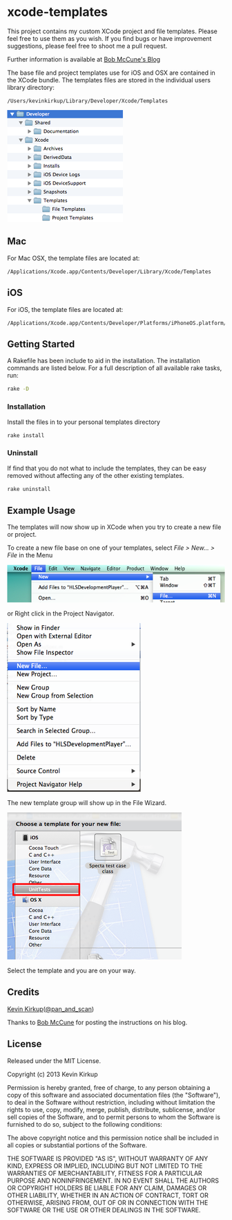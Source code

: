 # xcode-templates

This project contains my custom XCode project and file templates.
Please feel free to use them as you wish. If you find bugs or have improvement
suggestions, please feel free to shoot me a pull request.

Further information is available at [Bob McCune's Blog]("http://www.bobmccune.com/2012/03/04/creating-custom-xcode-4-file-templates/")

The base file and project templates use for iOS and OSX are contained in the XCode bundle.
The templates files are stored in the individual users library directory:

    /Users/kevinkirkup/Library/Developer/Xcode/Templates

![Install Directory](./Resources/install_directory.png)

## Mac

For Mac OSX, the template files are located at:

    /Applications/Xcode.app/Contents/Developer/Library/Xcode/Templates

## iOS

For iOS, the template files are located at:

    /Applications/Xcode.app/Contents/Developer/Platforms/iPhoneOS.platform/Developer/Library/Xcode/Templates

## Getting Started

A Rakefile has been include to aid in the installation.
The installation commands are listed below. For a full description of all
available rake tasks, run:

```bash
rake -D
```

### Installation

Install the files in to your personal templates directory

```bash
rake install
```

### Uninstall

If find that you do not what to include the templates, they can be easy removed without affecting any of the other existing templates.

```bash
rake uninstall
```

## Example Usage

The templates will now show up in XCode when you try to create a new file or project.

To create a new file base on one of your templates, select *File > New... > File* in the Menu

![New File - Menu](./Resources/new_file__menu.png)

or Right click in the Project Navigator.

![New File - Project Navigator](./Resources/new_file__project_navigator.png)

The new template group will show up in the File Wizard.

![New Templates](./Resources/new_templates.png)

Select the template and you are on your way.

## Credits

[Kevin Kirkup](https://github.com/kevinkirkup)([@pan_and_scan](http://twitter.com/pan_and_scan))

Thanks to [Bob McCune](https://github.com/tapharmonic) for posting the instructions on his blog.

## License
Released under the MIT License.

Copyright (c) 2013 Kevin Kirkup

Permission is hereby granted, free of charge, to any person obtaining a copy of this software and associated documentation files (the "Software"), to deal in the Software without restriction, including without limitation the rights to use, copy, modify, merge, publish, distribute, sublicense, and/or sell copies of the Software, and to permit persons to whom the Software is furnished to do so, subject to the following conditions:

The above copyright notice and this permission notice shall be included in all copies or substantial portions of the Software.

THE SOFTWARE IS PROVIDED "AS IS", WITHOUT WARRANTY OF ANY KIND, EXPRESS OR IMPLIED, INCLUDING BUT NOT LIMITED TO THE WARRANTIES OF MERCHANTABILITY, FITNESS FOR A PARTICULAR PURPOSE AND NONINFRINGEMENT. IN NO EVENT SHALL THE AUTHORS OR COPYRIGHT HOLDERS BE LIABLE FOR ANY CLAIM, DAMAGES OR OTHER LIABILITY, WHETHER IN AN ACTION OF CONTRACT, TORT OR OTHERWISE, ARISING FROM, OUT OF OR IN CONNECTION WITH THE SOFTWARE OR THE USE OR OTHER DEALINGS IN THE SOFTWARE.
